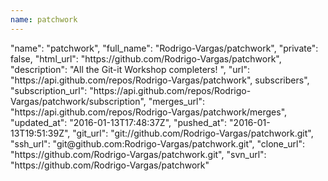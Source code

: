 ```yaml
---
name: patchwork
---
```


<div class="col-md-4">
  <div class="project">
    "name": "patchwork",
    "full_name": "Rodrigo-Vargas/patchwork",
    "private": false,
    "html_url": "https://github.com/Rodrigo-Vargas/patchwork",
    "description": "All the Git-it Workshop completers! ",
    "url": "https://api.github.com/repos/Rodrigo-Vargas/patchwork",
    subscribers",
    "subscription_url": "https://api.github.com/repos/Rodrigo-Vargas/patchwork/subscription",
    "merges_url": "https://api.github.com/repos/Rodrigo-Vargas/patchwork/merges",
    "updated_at": "2016-01-13T17:48:37Z",
    "pushed_at": "2016-01-13T19:51:39Z",
    "git_url": "git://github.com/Rodrigo-Vargas/patchwork.git",
    "ssh_url": "git@github.com:Rodrigo-Vargas/patchwork.git",
    "clone_url": "https://github.com/Rodrigo-Vargas/patchwork.git",
    "svn_url": "https://github.com/Rodrigo-Vargas/patchwork"      
  </div>
</div>